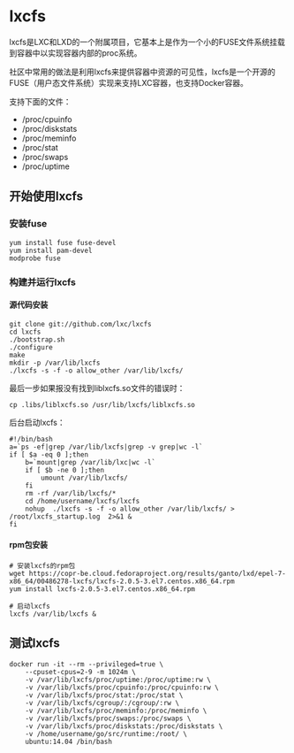 # lxcfs

lxcfs是LXC和LXD的一个附属项目，它基本上是作为一个小的FUSE文件系统挂载到容器中以实现容器内部的proc系统。

社区中常用的做法是利用lxcfs来提供容器中资源的可见性，lxcfs是一个开源的FUSE（用户态文件系统）实现来支持LXC容器，也支持Docker容器。

支持下面的文件：
  + /proc/cpuinfo
  + /proc/diskstats
  + /proc/meminfo
  + /proc/stat
  + /proc/swaps
  + /proc/uptime

## 开始使用lxcfs

### 安装fuse

```
yum install fuse fuse-devel
yum install pam-devel
modprobe fuse
```

### 构建并运行lxcfs

#### 源代码安装

```
git clone git://github.com/lxc/lxcfs
cd lxcfs
./bootstrap.sh
./configure
make
mkdir -p /var/lib/lxcfs
./lxcfs -s -f -o allow_other /var/lib/lxcfs/
```

最后一步如果报没有找到liblxcfs.so文件的错误时：
```
cp .libs/liblxcfs.so /usr/lib/lxcfs/liblxcfs.so
```

后台启动lxcfs：
```
#!/bin/bash
a=`ps -ef|grep /var/lib/lxcfs|grep -v grep|wc -l`
if [ $a -eq 0 ];then
    b=`mount|grep /var/lib/lxc|wc -l`
    if [ $b -ne 0 ];then
        umount /var/lib/lxcfs/
    fi
    rm -rf /var/lib/lxcfs/*
    cd /home/username/lxcfs/lxcfs
    nohup  ./lxcfs -s -f -o allow_other /var/lib/lxcfs/ > /root/lxcfs_startup.log  2>&1 &
fi
```

#### rpm包安装

```
# 安装lxcfs的rpm包
wget https://copr-be.cloud.fedoraproject.org/results/ganto/lxd/epel-7-x86_64/00486278-lxcfs/lxcfs-2.0.5-3.el7.centos.x86_64.rpm
yum install lxcfs-2.0.5-3.el7.centos.x86_64.rpm

# 启动lxcfs
lxcfs /var/lib/lxcfs &
```

## 测试lxcfs

```
docker run -it --rm --privileged=true \
    --cpuset-cpus=2-9 -m 1024m \
    -v /var/lib/lxcfs/proc/uptime:/proc/uptime:rw \
    -v /var/lib/lxcfs/proc/cpuinfo:/proc/cpuinfo:rw \
    -v /var/lib/lxcfs/proc/stat:/proc/stat \
    -v /var/lib/lxcfs/cgroup/:/cgroup/:rw \
    -v /var/lib/lxcfs/proc/meminfo:/proc/meminfo \
    -v /var/lib/lxcfs/proc/swaps:/proc/swaps \
    -v /var/lib/lxcfs/proc/diskstats:/proc/diskstats \
    -v /home/username/go/src/runtime:/root/ \
    ubuntu:14.04 /bin/bash
```

